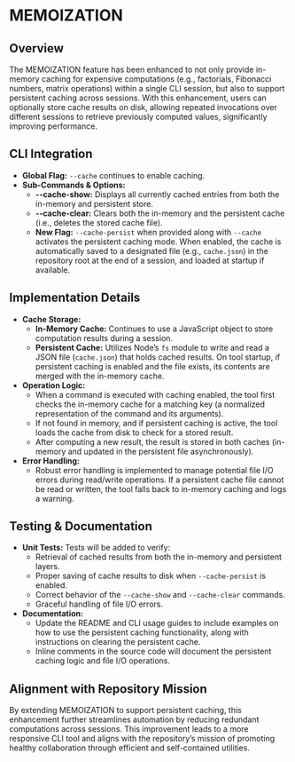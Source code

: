 # MEMOIZATION

## Overview
The MEMOIZATION feature has been enhanced to not only provide in-memory caching for expensive computations (e.g., factorials, Fibonacci numbers, matrix operations) within a single CLI session, but also to support persistent caching across sessions. With this enhancement, users can optionally store cache results on disk, allowing repeated invocations over different sessions to retrieve previously computed values, significantly improving performance.

## CLI Integration
- **Global Flag:** `--cache` continues to enable caching.
- **Sub-Commands & Options:**
  - **--cache-show:** Displays all currently cached entries from both the in-memory and persistent store.
  - **--cache-clear:** Clears both the in-memory and the persistent cache (i.e., deletes the stored cache file).
  - **New Flag:** `--cache-persist` when provided along with `--cache` activates the persistent caching mode. When enabled, the cache is automatically saved to a designated file (e.g., `cache.json`) in the repository root at the end of a session, and loaded at startup if available.

## Implementation Details
- **Cache Storage:**
  - **In-Memory Cache:** Continues to use a JavaScript object to store computation results during a session.
  - **Persistent Cache:** Utilizes Node’s `fs` module to write and read a JSON file (`cache.json`) that holds cached results. On tool startup, if persistent caching is enabled and the file exists, its contents are merged with the in-memory cache.
- **Operation Logic:**
  - When a command is executed with caching enabled, the tool first checks the in-memory cache for a matching key (a normalized representation of the command and its arguments).
  - If not found in memory, and if persistent caching is active, the tool loads the cache from disk to check for a stored result.
  - After computing a new result, the result is stored in both caches (in-memory and updated in the persistent file asynchronously). 
- **Error Handling:**
  - Robust error handling is implemented to manage potential file I/O errors during read/write operations. If a persistent cache file cannot be read or written, the tool falls back to in-memory caching and logs a warning.

## Testing & Documentation
- **Unit Tests:** Tests will be added to verify:
  - Retrieval of cached results from both the in-memory and persistent layers.
  - Proper saving of cache results to disk when `--cache-persist` is enabled.
  - Correct behavior of the `--cache-show` and `--cache-clear` commands.
  - Graceful handling of file I/O errors.
- **Documentation:**
  - Update the README and CLI usage guides to include examples on how to use the persistent caching functionality, along with instructions on clearing the persistent cache.
  - Inline comments in the source code will document the persistent caching logic and file I/O operations.

## Alignment with Repository Mission
By extending MEMOIZATION to support persistent caching, this enhancement further streamlines automation by reducing redundant computations across sessions. This improvement leads to a more responsive CLI tool and aligns with the repository’s mission of promoting healthy collaboration through efficient and self-contained utilities.